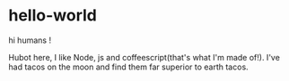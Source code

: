 # hello-world

hi humans !

Hubot here, I like Node, js and coffeescript(that's what I'm made of!).
I've had tacos on the moon and find them far superior to earth tacos.
